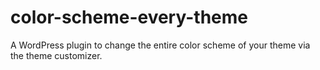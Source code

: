 color-scheme-every-theme
========================

A WordPress plugin to change the entire color scheme of your theme via the theme customizer.